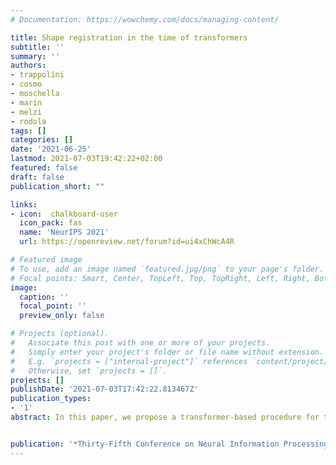 ```yaml
---
# Documentation: https://wowchemy.com/docs/managing-content/

title: Shape registration in the time of transformers
subtitle: ''
summary: ''
authors:
- trappolini
- cosmo
- moschella
- marin
- melzi
- rodola
tags: []
categories: []
date: '2021-06-25'
lastmod: 2021-07-03T19:42:22+02:00
featured: false
draft: false
publication_short: ""

links:
- icon:  chalkboard-user
  icon_pack: fas
  name: 'NeurIPS 2021'
  url: https://openreview.net/forum?id=ui4xChWcA4R

# Featured image
# To use, add an image named `featured.jpg/png` to your page's folder.
# Focal points: Smart, Center, TopLeft, Top, TopRight, Left, Right, BottomLeft, Bottom, BottomRight.
image:
  caption: ''
  focal_point: ''
  preview_only: false

# Projects (optional).
#   Associate this post with one or more of your projects.
#   Simply enter your project's folder or file name without extension.
#   E.g. `projects = ["internal-project"]` references `content/project/deep-learning/index.md`.
#   Otherwise, set `projects = []`.
projects: []
publishDate: '2021-07-03T17:42:22.813467Z'
publication_types:
- '1'
abstract: In this paper, we propose a transformer-based procedure for the efficient registration of non-rigid 3D point clouds. The proposed approach is data-driven and adopts for the first time the transformers architecture in the registration task. Our method is general and applies to different settings. Given a fixed template with some desired properties (e.g. skinning weights or other animation cues), we can register raw acquired data to it, thereby transferring all the template properties to the input geometry. Alternatively, given a pair of shapes, our method can register the first onto the second (or vice-versa), obtaining a high-quality dense correspondence between the two.In both contexts, the quality of our results enables us to target real applications such as texture transfer and shape interpolation.Furthermore, we also show that including an estimation of the underlying density of the surface eases the learning process. By exploiting the potential of this architecture, we can train our model requiring only a sparse set of ground truth correspondences (10∼20% of the total points). The proposed model and the analysis that we perform pave the way for future exploration of transformer-based architectures for registration and matching applications. Qualitative and quantitative evaluations demonstrate that our pipeline outperforms state-of-the-art methods for deformable and unordered 3D data registration on different datasets and scenarios.


publication: '*Thirty-Fifth Conference on Neural Information Processing Systems (NeurIPS 2021)*'
---
```

